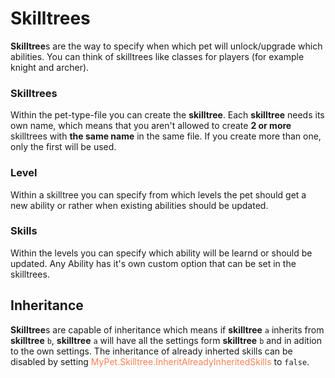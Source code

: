# Skilltrees

**Skilltree**s are the way to specify when which pet will unlock/upgrade which abilities.
You can think of skilltrees like classes for players (for example knight and archer).

### Skilltrees

Within the pet-type-file you can create the **skilltree**. Each **skilltree** needs its own name, which means that you aren't allowed to create **2 or more** skilltrees with **the same name** in the same file.
If you create more than one, only the first will be used.
### Level

Within a skilltree you can specify from which levels the pet should get a new ability or rather when existing abilities should be updated.

### Skills

Within the levels you can specify which ability will be learnd or should be updated.
Any Ability has it's own custom option that can be set in the skilltrees.
## Inheritance

**Skilltree**s are capable of inheritance which means if **skilltree** `a` inherits from **skilltree** `b`, **skilltree** `a` will have all the settings form **skilltree** `b` and in adition to the own settings.
The inheritance of already inherted skills can be disabled by setting <font color="coral">MyPet.Skilltree.InheritAlreadyInheritedSkills</font> to `false`.
